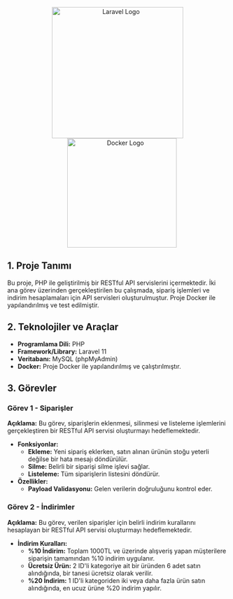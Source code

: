 <p align="center">
  <a href="https://laravel.com" target="_blank">
    <img src="https://raw.githubusercontent.com/laravel/art/master/logo-lockup/5%20SVG/2%20CMYK/1%20Full%20Color/laravel-logolockup-cmyk-red.svg" width="300" alt="Laravel Logo">
  </a>
  <a href="https://www.docker.com" target="_blank" style="margin-left: 20px;">
    <img src="https://www.vectorlogo.zone/logos/docker/docker-ar21.svg" width="250" alt="Docker Logo">
  </a>
</p>



<h2>1. Proje Tanımı</h2>
Bu proje, PHP ile geliştirilmiş bir RESTful API servislerini içermektedir. İki ana görev üzerinden gerçekleştirilen bu çalışmada, sipariş işlemleri ve indirim hesaplamaları için API servisleri oluşturulmuştur. Proje Docker ile yapılandırılmış ve test edilmiştir.

<h2>2. Teknolojiler ve Araçlar</h2>
<ul>
  <li><strong>Programlama Dili:</strong> PHP</li>
  <li><strong>Framework/Library:</strong> Laravel 11</li>
  <li><strong>Veritabanı:</strong> MySQL (phpMyAdmin)</li>
  <li><strong>Docker:</strong> Proje Docker ile yapılandırılmış ve çalıştırılmıştır.</li>
</ul>

<h2>3. Görevler</h2>

<h3>Görev 1 - Siparişler</h3>
<p><strong>Açıklama:</strong> Bu görev, siparişlerin eklenmesi, silinmesi ve listeleme işlemlerini gerçekleştiren bir RESTful API servisi oluşturmayı hedeflemektedir.</p>
<ul>
  <li><strong>Fonksiyonlar:</strong>
    <ul>
      <li><strong>Ekleme:</strong> Yeni sipariş eklerken, satın alınan ürünün stoğu yeterli değilse bir hata mesajı döndürülür.</li>
      <li><strong>Silme:</strong> Belirli bir siparişi silme işlevi sağlar.</li>
      <li><strong>Listeleme:</strong> Tüm siparişlerin listesini döndürür.</li>
    </ul>
  </li>
  <li><strong>Özellikler:</strong>
    <ul>
      <li><strong>Payload Validasyonu:</strong> Gelen verilerin doğruluğunu kontrol eder.</li>
    </ul>
  </li>
</ul>

<h3>Görev 2 - İndirimler</h3>
<p><strong>Açıklama:</strong> Bu görev, verilen siparişler için belirli indirim kurallarını hesaplayan bir RESTful API servisi oluşturmayı hedeflemektedir.</p>
<ul>
  <li><strong>İndirim Kuralları:</strong>
    <ul>
      <li><strong>%10 İndirim:</strong> Toplam 1000TL ve üzerinde alışveriş yapan müşterilere siparişin tamamından %10 indirim uygulanır.</li>
      <li><strong>Ücretsiz Ürün:</strong> 2 ID'li kategoriye ait bir üründen 6 adet satın alındığında, bir tanesi ücretsiz olarak verilir.</li>
      <li><strong>%20 İndirim:</strong> 1 ID'li kategoriden iki veya daha fazla ürün satın alındığında, en ucuz ürüne %20 indirim yapılır.</li>
    </ul>
  </li>
</ul>
